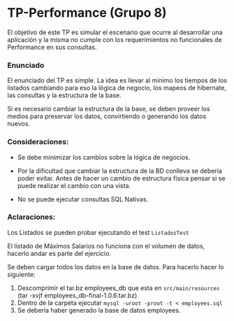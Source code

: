 # TP-Performance (Grupo 8)
El objetivo de este TP es simular el escenario que ocurre al desarrollar una aplicación y 
la misma no cumple con los requerimientos no funcionales de Performance en sus consultas. 

### Enunciado
El enunciado del TP es simple. La idea es llevar al mínimo los tiempos de los listados cambiando 
para eso la lógica de negocio, los mapeos de hibernate, las consultas y la estructura de la base. 

Si es necesario cambiar la estructura de la base, se deben proveer los medios para preservar los 
datos, convirtiendo o generando los datos nuevos.  

### Consideraciones:
* Se debe minimizar los cambios sobre la lógica de negocios.

* Por la dificultad que cambiar la estructura de la BD conlleva se debería poder evitar. Antes de 
hacer un cambio de estructura física pensar si se puede realizar el cambio con una vista. 

* No se puede ejecutar consultas SQL Nativas.

### Aclaraciones:
Los Listados se pueden probar ejecutando el test `ListadosTest`

El listado de Máximos Salarios no funciona con el volumen de datos, hacerlo andar es parte del ejercicio.

Se deben cargar todos los datos en la base de datos. Para hacerlo hacer lo siguiente:

1. Descomprimir el tar.bz employees_db que esta en `src/main/resources` (tar -xvjf employees_db-final-1.0.6.tar.bz)
2. Dentro de la carpeta ejecutar `mysql -uroot -proot -t < employees.sql`
3. Se debería haber generado la base de datos employees.
